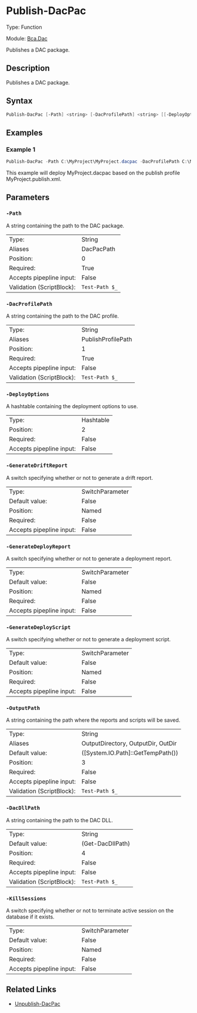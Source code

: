 # Publish-DacPac

Type: Function

Module: [Bca.Dac](../ReadMe.md)

Publishes a DAC package.
## Description
Publishes a DAC package.
## Syntax
```powershell
Publish-DacPac [-Path] <string> [-DacProfilePath] <string> [[-DeployOptions] <hashtable>] [[-OutputPath] <string>] [[-DacDllPath] <string>] [-GenerateDriftReport] [-GenerateDeployReport] [-GenerateDeployScript] [-KillSessions] [<CommonParameters>]
```
## Examples
### Example 1
```powershell
Publish-DacPac -Path C:\MyProject\MyProject.dacpac -DacProfilePath C:\MyProject\MyProject.publish.xml
```
This example will deploy MyProject.dacpac based on the publish profile MyProject.publish.xml.
## Parameters
### `-Path`
A string containing the path to the DAC package.

| | |
|:-|:-|
|Type:|String|
|Aliases|DacPacPath|
|Position:|0|
|Required:|True|
|Accepts pipepline input:|False|
|Validation (ScriptBlock):|` Test-Path $_ `|

### `-DacProfilePath`
A string containing the path to the DAC profile.

| | |
|:-|:-|
|Type:|String|
|Aliases|PublishProfilePath|
|Position:|1|
|Required:|True|
|Accepts pipepline input:|False|
|Validation (ScriptBlock):|` Test-Path $_ `|

### `-DeployOptions`
A hashtable containing the deployment options to use.

| | |
|:-|:-|
|Type:|Hashtable|
|Position:|2|
|Required:|False|
|Accepts pipepline input:|False|

### `-GenerateDriftReport`
A switch specifying whether or not to generate a drift report.

| | |
|:-|:-|
|Type:|SwitchParameter|
|Default value:|False|
|Position:|Named|
|Required:|False|
|Accepts pipepline input:|False|

### `-GenerateDeployReport`
A switch specifying whether or not to generate a deployment report.

| | |
|:-|:-|
|Type:|SwitchParameter|
|Default value:|False|
|Position:|Named|
|Required:|False|
|Accepts pipepline input:|False|

### `-GenerateDeployScript`
A switch specifying whether or not to generate a deployment script.

| | |
|:-|:-|
|Type:|SwitchParameter|
|Default value:|False|
|Position:|Named|
|Required:|False|
|Accepts pipepline input:|False|

### `-OutputPath`
A string containing the path where the reports and scripts will be saved.

| | |
|:-|:-|
|Type:|String|
|Aliases|OutputDirectory, OutputDir, OutDir|
|Default value:|([System.IO.Path]::GetTempPath())|
|Position:|3|
|Required:|False|
|Accepts pipepline input:|False|
|Validation (ScriptBlock):|` Test-Path $_ `|

### `-DacDllPath`
A string containing the path to the DAC DLL.

| | |
|:-|:-|
|Type:|String|
|Default value:|(Get-DacDllPath)|
|Position:|4|
|Required:|False|
|Accepts pipepline input:|False|
|Validation (ScriptBlock):|` Test-Path $_ `|

### `-KillSessions`
A switch specifying whether or not to terminate active session on the database if it exists.

| | |
|:-|:-|
|Type:|SwitchParameter|
|Default value:|False|
|Position:|Named|
|Required:|False|
|Accepts pipepline input:|False|

## Related Links
- [Unpublish-DacPac](Unpublish-DacPac.md)
